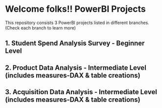 # Welcome folks!! PowerBI Projects

This repository consists 3 PowerBI projects listed in different branches. (Check each branch to learn more)

## 1. Student Spend Analysis Survey - Beginner Level
## 2. Product Data Analysis - Intermediate Level (includes measures-DAX & table creations)
## 3. Acquisition Data Analysis - Intermediate Level (includes measures-DAX & table creations)

